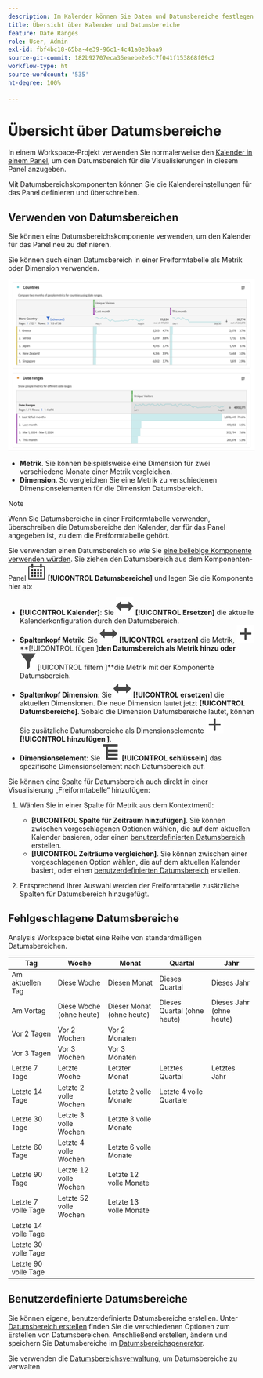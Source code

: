 ```yaml
---
description: Im Kalender können Sie Daten und Datumsbereiche festlegen oder eine Voreinstellung auswählen.
title: Übersicht über Kalender und Datumsbereiche
feature: Date Ranges
role: User, Admin
exl-id: fbf4bc18-65ba-4e39-96c1-4c41a8e3baa9
source-git-commit: 182b92707eca36eaebe2e5c7f041f153868f09c2
workflow-type: ht
source-wordcount: '535'
ht-degree: 100%

---
```



# Übersicht über Datumsbereiche

In einem Workspace-Projekt verwenden Sie normalerweise den [Kalender in einem Panel](/help/analyze/analysis-workspace/c-panels/panels.md#calendar), um den Datumsbereich für die Visualisierungen in diesem Panel anzugeben.

Mit Datumsbereichskomponenten können Sie die Kalendereinstellungen für das Panel definieren und überschreiben.


## Verwenden von Datumsbereichen

Sie können eine Datumsbereichskomponente verwenden, um den Kalender für das Panel neu zu definieren.

Sie können auch einen Datumsbereich in einer Freiformtabelle als Metrik oder Dimension verwenden.

![Nutzung von Datumsbereich](assets/date-ranges-usage.png)

- **Metrik**. Sie können beispielsweise eine Dimension für zwei verschiedene Monate einer Metrik vergleichen.
- **Dimension**. So vergleichen Sie eine Metrik zu verschiedenen Dimensionselementen für die Dimension Datumsbereich.

>[!NOTE]
>
>Wenn Sie Datumsbereiche in einer Freiformtabelle verwenden, überschreiben die Datumsbereiche den Kalender, der für das Panel angegeben ist, zu dem die Freiformtabelle gehört.
>

Sie verwenden einen Datumsbereich so wie Sie [eine beliebige Komponente verwenden würden](/help/analyze/analysis-workspace/components/analysis-workspace-components.md#analysis-workspace-components). Sie ziehen den Datumsbereich aus dem Komponenten-Panel ![Kalender](/help/assets/icons/Calendar.svg) **[!UICONTROL Datumsbereiche]** und legen Sie die Komponente hier ab:

- **[!UICONTROL Kalender]**: Sie ![Wechseln](/help/assets/icons/Switch.svg) **[!UICONTROL Ersetzen]** die aktuelle Kalenderkonfiguration durch den Datumsbereich.
- **Spaltenkopf Metrik**: Sie ![Switch](/help/assets/icons/Switch.svg) **[!UICONTROL ersetzen]** die Metrik, ![Add](/help/assets/icons/Add.svg)**[!UICONTROL fügen ]**den Datumsbereich als Metrik hinzu oder ![Filter](/help/assets/icons/Filter.svg)**[!UICONTROL  filtern ]**die Metrik mit der Komponente Datumsbereich.
- **Spaltenkopf Dimension**: Sie ![Wechseln](/help/assets/icons/Switch.svg) **[!UICONTROL ersetzen]** die aktuellen Dimensionen. Die neue Dimension lautet jetzt **[!UICONTROL Datumsbereiche]**. Sobald die Dimension Datumsbereiche lautet, können Sie zusätzliche Datumsbereiche als Dimensionselemente ![Hinzufügen](/help/assets/icons/Add.svg)**[!UICONTROL hinzufügen ]**.
- **Dimensionselement**: Sie ![Aufschlüsselung](/help/assets/icons/Breakdown.svg) **[!UICONTROL schlüsseln]** das spezifische Dimensionselement nach Datumsbereich auf.

Sie können eine Spalte für Datumsbereich auch direkt in einer Visualisierung „Freiformtabelle“ hinzufügen:

1. Wählen Sie in einer Spalte für Metrik aus dem Kontextmenü:

   - **[!UICONTROL Spalte für Zeitraum hinzufügen]**. Sie können zwischen vorgeschlagenen Optionen wählen, die auf dem aktuellen Kalender basieren, oder einen [benutzerdefinierten Datumsbereich](#custom-date-ranges) erstellen.
   - **[!UICONTROL Zeiträume vergleichen]**. Sie können zwischen einer vorgeschlagenen Option wählen, die auf dem aktuellen Kalender basiert, oder einen [benutzerdefinierten Datumsbereich](#custom-date-ranges) erstellen.

1. Entsprechend Ihrer Auswahl werden der Freiformtabelle zusätzliche Spalten für Datumsbereich hinzugefügt.

## Fehlgeschlagene Datumsbereiche

Analysis Workspace bietet eine Reihe von standardmäßigen Datumsbereichen.


| Tag | Woche | Monat | Quartal | Jahr |
|---|---|---|---|---|
| Am aktuellen Tag | Diese Woche | Diesen Monat | Dieses Quartal | Dieses Jahr |
| Am Vortag | Diese Woche (ohne heute) | Dieser Monat (ohne heute) | Dieses Quartal (ohne heute) | Dieses Jahr (ohne heute) |
| Vor 2 Tagen | Vor 2 Wochen | Vor 2 Monaten |   |  |
| Vor 3 Tagen | Vor 3 Wochen | Vor 3 Monaten |  | |
| Letzte 7 Tage | Letzte Woche | Letzter Monat | Letztes Quartal | Letztes Jahr |
| Letzte 14 Tage | Letzte 2 volle Wochen | Letzte 2 volle Monate | Letzte 4 volle Quartale | |
| Letzte 30 Tage | Letzte 3 volle Wochen | Letzte 3 volle Monate | | |
| Letzte 60 Tage | Letzte 4 volle Wochen | Letzte 6 volle Monate | | |
| Letzte 90 Tage | Letzte 12 volle Wochen | Letzte 12 volle Monate | | |
| Letzte 7 volle Tage | Letzte 52 volle Wochen | Letzte 13 volle Monate | | |
| Letzte 14 volle Tage | | | | |
| Letzte 30 volle Tage | | | | |
| Letzte 90 volle Tage | | | | |

<table style="table-layout:fixed">

## Benutzerdefinierte Datumsbereiche

Sie können eigene, benutzerdefinierte Datumsbereiche erstellen. Unter [Datumsbereich erstellen](create.md) finden Sie die verschiedenen Optionen zum Erstellen von Datumsbereichen. Anschließend erstellen, ändern und speichern Sie Datumsbereiche im [Datumsbereichsgenerator](create.md#date-range-builder).

Sie verwenden die [Datumsbereichsverwaltung](manage.md), um Datumsbereiche zu verwalten.



<!--
# Calendar and date ranges overview {#date-range}

>[!CONTEXTUALHELP]
>id="components_dateranges_endtime"
>title="End time"
>abstract="End times always include 59 seconds."



In the calendar, you can specify dates and date ranges, or select a preset.


>[!BEGINSHADEBOX]

See ![VideoCheckedOut](/help/assets/icons/VideoCheckedOut.svg) [Calendar and date ranges overview](https://video.tv.adobe.com/v/328023?quality=12&learn=on&captions=ger){target="_blank"} for a demo video.

>[!ENDSHADEBOX]


Calendar selections apply at the panel level, but you have the option to apply them to all panels. When you click a date range in Workspace, the interface displays the current calendar month and the previous calendar month. You can adjust these two calendars by clicking the right and left arrows in each respective upper corner.

![Calendar](assets/aw_calendar2.png){width="60%"} 

## Select and apply date ranges {#select-apply}

The first click on a calendar starts a date range selection. The second click completes a date range selection, which becomes highlighted. If the `Shift` key is held down (or right-click is used), it appends to the currently selected range.

You can also drag dates (and time dimensions) into a Workspace project. You can select specific days, weeks, months, years, or a rolling date.

[Using Date Ranges and Calendar in Analysis Workspace](https://experienceleague.adobe.com/docs/analytics-learn/tutorials/analysis-workspace/calendar-and-date-ranges/using-dates-in-analysis-workspace.html?lang=de) (4:07)

| Setting | Description |
|--- |--- |
|Selected Days|Selected days/weeks/months/years.|
|Make date range components relative to panel calendar| If disabled, any date range components used within a table, visualization, or panel drop zone override the panel calendar. <p>If enabled, any date range components used within a table, visualization, or panel drop zone are in relation to the panel date range. For example, if the panel date range is set to November 1 through November 30, and a Last Week date range component is used in a freeform table, the information in the freeform table refers to the last week in October. |
|Use rolling dates| Rolling dates allow you to generate a dynamic report that looks forward or backward for a set period of time based on when you ran the report. For example, if you want to report on all Orders placed "Last Month" (based on the Created Date field) and ran that report in December, you'd see orders placed in November. If you ran that same report in January, you'd see orders placed in December.<ul><li>**[!UICONTROL Date Preview]**: Indicates what time period the rolling calendar encompasses.</li><li>**[!UICONTROL Start]**: You can choose among current day, current week, current month, current quarter, current year.</li><li>**[!UICONTROL End]**: You can choose among current day, current week, current month, current quarter, current year.</li></ul>To view an example, see [Custom date ranges](/help/analyze/analysis-workspace/components/calendar-date-ranges/custom-date-ranges.md). <br>Selected by default.|
|Date Range|Lets you pick a preset date range. Last 30 days is the default. **[!UICONTROL This week/month/quarter/year (excluding today)]** lets you choose from date ranges that do not include partial-day data from today.|
|Apply to All Panels|Lets you not only change the selected date range for the current panel, but also for all other panels within the project.|
|Apply|Applies the date range to this panel only.|

## About relative panel date ranges {#relative-panel-dates}

If you're working in Workspace, you can make the date range components relative to the panel calendar. 
Three common use cases where you'll see relative panel dates take effect are Combo charts, Key metrics summary, and Freeform table date ranges.

To use relative panel date ranges

1. Select the **Workspace** tab.
1. Select **Blank project**.
1. Add dimensions, metrics, and segments from the left rail. 
1. Click the panel date range field to toggle the relative panel date range setting.
1. Select **Make date range components relative to panel calendar**.
    * Select the option to make the date range components relative to the panel calendar.
        If relative dates are selected, then rolling dates will be based on the start date of the panel calendar and not today's date.
    * If this option isn't selected, then rolling dates will be based on today's date.

    ![relative panel dates](assets/relative-date-selected.png){width="60%"} 

1. Click **Apply**.
    The relative dates are shown in the upper-right.

    ![relative dates in freeform ](assets/relative-date-range1.png)

## Guidelines for relative panel date ranges {#guidelines}

Keep in mind the following guidelines when using relative panel date ranges.

### Formulas and relative date ranges {#formula-relative-dates}

If you have relative dates selected, all date formulas will use the panel's start date as the starting point.

### Custom calendars and relative date ranges {#custom-calendar-formulas}

When you use a week-based custom calendar and you add months or years, the formula calculates the offset of the day in the given period. The actual date may be different because of the offset. The formula chooses the day landing in the same place in the custom calendar. For example, the third Friday of the third week in a custom calendar.

### About segments that use rolling dates and relative panel date ranges {#segments-relative-dates}

If you build a segment or use a segment with a rolling date, for example, the Last 7 Days or the Last 2 Weeks, and you click on the segment preview, it will start the rolling date from *Today* instead of the panel start date. As a result the preview for the segment will not match when you actually use the segment in the table. The preview is impacted, not the segment itself. 

## Guidelines for panel date ranges and previews {#guidelines-panel-dates}

* Starting with the February release, component and data previews will be based on the panel date range and not the last 90 days. 
* All components listed in the left rail will be available based on the panel date range. 
* All date previews in the segment and calculated metric builders will be based on the panel date range (unless accessed from the component managers, which do not have an associated panel, they will still be based on the last 90 days). 
* Any data previews will display data or components based on the panel date range.

-->